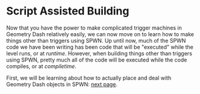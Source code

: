 # Script Assisted Building

Now that you have the power to make complicated trigger machines in Geometry Dash relatively easily, we can now move on to learn how to make things other than triggers using SPWN. Up until now, much of the SPWN code we have been writing has been code that will be "executed" while the level runs, or at _runtime_. However, when building things other than triggers using SPWN, pretty much all of the code will be executed while the code compiles, or at _compiletime_.

First, we will be learning about how to actually place and deal with Geometry Dash objects in SPWN: [next page](scriptassistedbuilding/1object_values.md).

